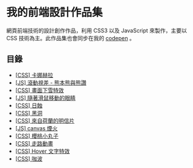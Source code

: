 # 我的前端設計作品集

網頁前端技術的設計創作作品，利用 CSS3 以及 JavaScript 來製作，主要以 CSS 技術為主。此作品集也會同步在我的 [codepen](https://codepen.io/waveciou/) 。

## 目錄

- [[CSS] 卡娜赫拉](https://waveciou.github.io/FrontEndDesign/kanahei/)
- [[JS] 滾動視差 - 熊本熊與熊讚](https://waveciou.github.io/FrontEndDesign/two-bear/)
- [[CSS] 畫面下雪特效](https://waveciou.github.io/FrontEndDesign/snow-fall/)
- [[JS] 隨著滑鼠移動的眼睛](https://waveciou.github.io/FrontEndDesign/eyes-follow/)
- [[CSS] 日蝕](https://waveciou.github.io/FrontEndDesign/solar-eclipse/)
- [[CSS] 黑洞](https://waveciou.github.io/FrontEndDesign/black-hole/)
- [[CSS] 來自荷蘭的明信片](https://waveciou.github.io/FrontEndDesign/postcard/Netherlands/)
- [[JS] canvas 煙火](https://waveciou.github.io/FrontEndDesign/firework/)
- [[CSS] 櫻桃小丸子](https://waveciou.github.io/FrontEndDesign/chibimaruko/)
- [[CSS] 走路動畫](https://waveciou.github.io/FrontEndDesign/walking/)
- [[CSS] Hover 文字特效](https://waveciou.github.io/FrontEndDesign/text-effect/)
- [[CSS] 咖波](https://waveciou.github.io/FrontEndDesign/capoo/)